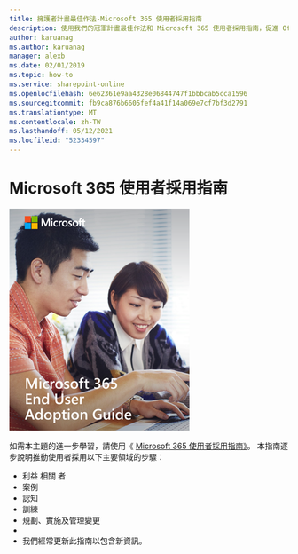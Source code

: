 ```yaml
---
title: 擁護者計畫最佳作法-Microsoft 365 使用者採用指南
description: 使用我們的冠軍計畫最佳作法和 Microsoft 365 使用者採用指南，促進 Office 365 的採用。
author: karuanag
ms.author: karuanag
manager: alexb
ms.date: 02/01/2019
ms.topic: how-to
ms.service: sharepoint-online
ms.openlocfilehash: 6e62361e9aa4328e06844747f1bbbcab5cca1596
ms.sourcegitcommit: fb9ca876b6605fef4a41f14a069e7cf7bf3d2791
ms.translationtype: MT
ms.contentlocale: zh-TW
ms.lasthandoff: 05/12/2021
ms.locfileid: "52334597"
---
```

# <a name="microsoft-365-end-user-adoption-guide"></a>Microsoft 365 使用者採用指南

![Microsoft 365 採用指南](media/m365euguide.png)

如需本主題的進一步學習，請使用《 [Microsoft 365 使用者採用指南》](https://aka.ms/adoptionguide)。 本指南逐步說明推動使用者採用以下主要領域的步驟：

- 利益 相關 者
- 案例
- 認知
- 訓練 
- 規劃、實施及管理變更
- 
- 我們經常更新此指南以包含新資訊。